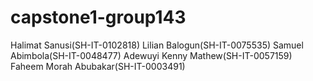 # capstone1-group143
Halimat Sanusi(SH-IT-0102818)
Lilian Balogun(SH-IT-0075535)
Samuel Abimbola(SH-IT-0048477)
Adewuyi Kenny Mathew(SH-IT-0057159)
Faheem Morah Abubakar(SH-IT-0003491)

